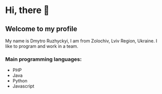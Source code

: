 # Hi, there 👋

## Welcome to my profile 

 My name is Dmytro Ruzhyckyi, I am from Zolochiv, Lviv Region, Ukraine. I like to program and work in a team.
 
 ### Main programming languages:
 
 - PHP
 - Java
 - Python
 - Javascript
